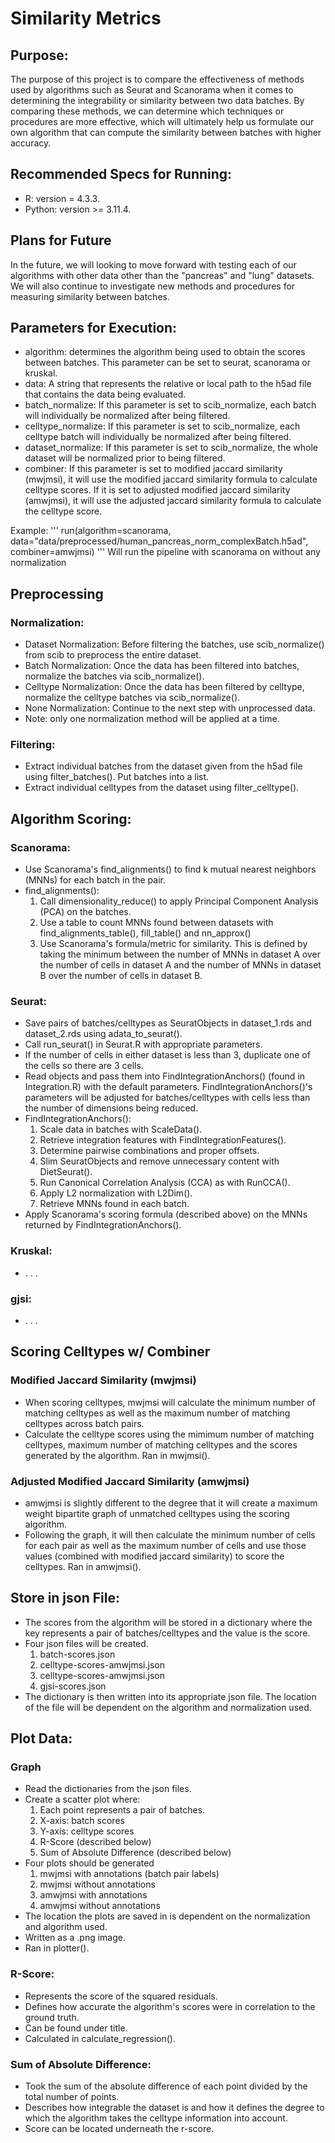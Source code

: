 # Similarity Metrics 

## Purpose:
The purpose of this project is to compare the effectiveness of methods used by algorithms such as Seurat and Scanorama when it comes to determining the integrability or similarity between two data batches. By comparing these methods, we can determine which techniques or procedures are more effective, which will ultimately help us formulate our own algorithm that can compute the similarity between batches with higher accuracy.

## Recommended Specs for Running: 
- R: version = 4.3.3.
- Python: version >= 3.11.4.

## Plans for Future
In the future, we will looking to move forward with testing each of our algorithms with other data other than the "pancreas" and "lung" datasets. 
We will also continue to investigate new methods and procedures for measuring similarity between batches. 

## Parameters for Execution: 
- algorithm: determines the algorithm being used to obtain the scores between batches. This parameter can be set to seurat, scanorama or kruskal. 
- data: A string that represents the relative or local path to the h5ad file that contains the data being evaluated. 
- batch_normalize: If this parameter is set to scib_normalize, each batch will individually be normalized after being filtered. 
- celltype_normalize: If this parameter is set to scib_normalize, each celltype batch will individually be normalized after being filtered.
- dataset_normalize: If this parameter is set to scib_normalize, the whole dataset will be normalized prior to being filtered.
- combiner: If this parameter is set to modified jaccard similarity (mwjmsi), it will use the modified jaccard similarity formula to calculate celltype scores. If it is set to adjusted modified jaccard similarity (amwjmsi), it will use the adjusted jaccard similarity formula to calculate the celltype score. 


Example: 
'''
run(algorithm=scanorama, data="data/preprocessed/human_pancreas_norm_complexBatch.h5ad", combiner=amwjmsi)
'''
Will run the pipeline with scanorama on without any normalization

## Preprocessing 
### Normalization:
- Dataset Normalization: Before filtering the batches, use scib_normalize() from scib to preprocess the entire dataset.
- Batch Normalization: Once the data has been filtered into batches, normalize the batches via scib_normalize(). 
- Celltype Normalization: Once the data has been filtered by celltype, normalize the celltype batches via scib_normalize().
- None Normalization: Continue to the next step with unprocessed data.
- Note: only one normalization method will be applied at a time. 

### Filtering:
- Extract individual batches from the dataset given from the h5ad file using filter_batches(). Put batches into a list.
- Extract individual celltypes from the dataset using filter_celltype(). 
        
## Algorithm Scoring:
### Scanorama:
- Use Scanorama's find_alignments() to find k mutual nearest neighbors (MNNs) for each batch in the pair.
- find_alignments():
    1) Call dimensionality_reduce() to apply Principal Component Analysis (PCA) on the batches.
    2) Use a table to count MNNs found between datasets with find_alignments_table(), fill_table() and nn_approx()
    3) Use Scanorama's formula/metric for similarity. This is defined by taking the minimum between the number of MNNs in dataset A over the number of cells in dataset A and the number of MNNs in dataset B over the number of cells in dataset B.

### Seurat:
- Save pairs of batches/celltypes as SeuratObjects in dataset_1.rds and dataset_2.rds using adata_to_seurat().
- Call run_seurat() in Seurat.R with appropriate parameters.
- If the number of cells in either dataset is less than 3, duplicate one of the cells so there are 3 cells. 
- Read objects and pass them into FindIntegrationAnchors() (found in Integration.R) with the default parameters. 
  FindIntegrationAnchors()'s parameters will be adjusted for batches/celltypes with cells less than the number of
  dimensions being reduced.
- FindIntegrationAnchors():
    1) Scale data in batches with ScaleData().
    2) Retrieve integration features with FindIntegrationFeatures().
    3) Determine pairwise combinations and proper offsets.
    4) Slim SeuratObjects and remove unnecessary content with DietSeurat().
    5) Run Canonical Correlation Analysis (CCA) as with RunCCA().
    6) Apply L2 normalization with L2Dim().
    7) Retrieve MNNs found in each batch.
- Apply Scanorama's scoring formula (described above) on the MNNs returned by FindIntegrationAnchors().

### Kruskal: 
- . . .

### gjsi:
- . . .

## Scoring Celltypes w/ Combiner
### Modified Jaccard Similarity (mwjmsi)
- When scoring celltypes, mwjmsi will calculate the minimum number of matching celltypes as well as the maximum
  number of matching celltypes across batch pairs. 
- Calculate the celltype scores using the mimimum number of matching celltypes, maximum number of matching celltypes
  and the scores generated by the algorithm. Ran in mwjmsi().

### Adjusted Modified Jaccard Similarity (amwjmsi)
- amwjmsi is slightly different to the degree that it will create a maximum weight bipartite graph of unmatched
  celltypes using the scoring algorithm.
- Following the graph, it will then calculate the minimum number of cells for each pair as well as the maximum
  number of cells and use those values (combined with modified jaccard similarity) to score the celltypes. 
  Ran in amwjmsi().

## Store in json File:
- The scores from the algorithm will be stored in a dictionary where the key represents a pair of batches/celltypes
and the value is the score.
- Four json files will be created. 
  1) batch-scores.json
  2) celltype-scores-amwjmsi.json
  3) celltype-scores-amwjmsi.json
  3) gjsi-scores.json
- The dictionary is then written into its appropriate json file. The location of the file will be dependent on the algorithm and 
normalization used. 

## Plot Data:
### Graph
- Read the dictionaries from the json files.
- Create a scatter plot where:
  1) Each point represents a pair of batches.
  2) X-axis: batch scores
  2) Y-axis: celltype scores
  3) R-Score (described below)
  4) Sum of Absolute Difference (described below) 
- Four plots should be generated
  1) mwjmsi with annotations (batch pair labels) 
  2) mwjmsi without annotations
  3) amwjmsi with annotations
  4) amwjmsi without annotations 
- The location the plots are saved in is dependent on the normalization and algorithm used.
- Written as a .png image. 
- Ran in plotter().

### R-Score:
- Represents the score of the squared residuals.
- Defines how accurate the algorithm's scores were in correlation to the ground truth. 
- Can be found under title.
- Calculated in calculate_regression().

### Sum of Absolute Difference:
- Took the sum of the absolute difference of each point divided by the total number of points. 
- Describes how integrable the dataset is and how it defines the degree to which the algorithm
  takes the celltype information into account. 
- Score can be located underneath the r-score.
             
